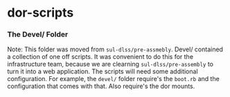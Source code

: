 # dor-scripts

### The Devel/ Folder

Note: This folder was moved from `sul-dlss/pre-assmebly`. Devel/ contained a collection of one off scripts. It was convenient to do this for the infrastructure team, because we are clearning `sul-dlss/pre-assembly` to turn it into a web application. 
The scripts will need some additional configuration. For example, the `devel/` folder require's the `boot.rb` and the configuration that comes with that. Also require's the dor mounts. 

